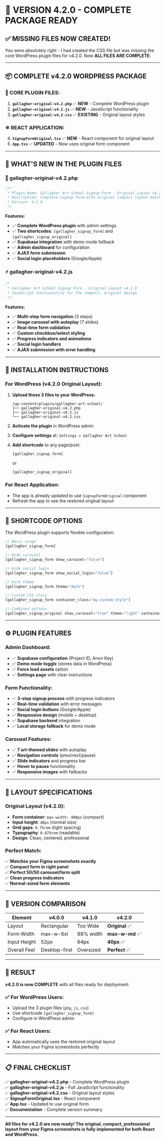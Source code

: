 # 🎯 VERSION 4.2.0 - COMPLETE PACKAGE READY

## **✅ MISSING FILES NOW CREATED!**

You were absolutely right - I had created the CSS file but was missing the core WordPress plugin files for v4.2.0. Now **ALL FILES ARE COMPLETE**:

---

## **📦 COMPLETE v4.2.0 WORDPRESS PACKAGE**

### **🔧 CORE PLUGIN FILES:**
1. **`gallagher-original-v4.2.php`** ✅ **NEW** - Complete WordPress plugin
2. **`gallagher-original-v4.2.js`** ✅ **NEW** - JavaScript functionality  
3. **`gallagher-original-v4.2.css`** ✅ **EXISTING** - Original layout styles

### **⚛️ REACT APPLICATION:**
4. **`SignupFormOriginal.tsx`** ✅ **NEW** - React component for original layout
5. **`App.tsx`** ✅ **UPDATED** - Now uses original form component

---

## **🎯 WHAT'S NEW IN THE PLUGIN FILES**

### **🔧 gallagher-original-v4.2.php**
```php
/**
 * Plugin Name: Gallagher Art School Signup Form - Original Layout v4.2.0
 * Description: Complete signup form with original compact layout matching Figma screenshots
 * Version: 4.2.0
 */
```
**Features:**
- ✅ **Complete WordPress plugin** with admin settings
- ✅ **Two shortcodes**: `[gallagher_signup_form]` and `[gallagher_signup_original]`
- ✅ **Supabase integration** with demo mode fallback
- ✅ **Admin dashboard** for configuration
- ✅ **AJAX form submission** 
- ✅ **Social login placeholders** (Google/Apple)

### **⚡ gallagher-original-v4.2.js**
```javascript
/*
 * Gallagher Art School Signup Form - Original Layout v4.2.0
 * JavaScript functionality for the compact, original design
 */
```
**Features:**
- ✅ **Multi-step form navigation** (3 steps)
- ✅ **Image carousel with autoplay** (7 slides)
- ✅ **Real-time form validation**
- ✅ **Custom checkbox/select styling**
- ✅ **Progress indicators and animations**
- ✅ **Social login handlers**
- ✅ **AJAX submission with error handling**

---

## **🚀 INSTALLATION INSTRUCTIONS**

### **For WordPress (v4.2.0 Original Layout):**

1. **Upload these 3 files to your WordPress:**
   ```
   /wp-content/plugins/gallagher-art-school/
   ├── gallagher-original-v4.2.php
   ├── gallagher-original-v4.2.js
   └── gallagher-original-v4.2.css
   ```

2. **Activate the plugin** in WordPress admin

3. **Configure settings** at: `Settings > Gallagher Art School`

4. **Add shortcode** to any page/post:
   ```php
   [gallagher_signup_form]
   ```
   or
   ```php
   [gallagher_signup_original]
   ```

### **For React Application:**
- The app is already updated to use `SignupFormOriginal` component
- Refresh the app to see the restored original layout

---

## **🎨 SHORTCODE OPTIONS**

The WordPress plugin supports flexible configuration:

```php
// Basic usage
[gallagher_signup_form]

// Hide carousel
[gallagher_signup_form show_carousel="false"]

// Hide social login
[gallagher_signup_form show_social_login="false"]

// Dark theme
[gallagher_signup_form theme="dark"]

// Custom CSS class
[gallagher_signup_form container_class="my-custom-style"]

// Combined options
[gallagher_signup_original show_carousel="true" theme="light" container_class="custom-signup"]
```

---

## **⚙️ PLUGIN FEATURES**

### **Admin Dashboard:**
- ✅ **Supabase configuration** (Project ID, Anon Key)
- ✅ **Demo mode toggle** (stores data in WordPress)
- ✅ **Force load assets** option
- ✅ **Settings page** with clear instructions

### **Form Functionality:**
- ✅ **3-step signup process** with progress indicators
- ✅ **Real-time validation** with error messages
- ✅ **Social login buttons** (Google/Apple) 
- ✅ **Responsive design** (mobile + desktop)
- ✅ **Supabase backend** integration
- ✅ **Local storage fallback** for demo mode

### **Carousel Features:**
- ✅ **7 art-themed slides** with autoplay
- ✅ **Navigation controls** (prev/next/pause)
- ✅ **Slide indicators** and progress bar
- ✅ **Hover to pause** functionality
- ✅ **Responsive images** with fallbacks

---

## **🎯 LAYOUT SPECIFICATIONS**

### **Original Layout (v4.2.0):**
- **Form container**: `max-width: 400px` (compact)
- **Input height**: `40px` (normal size)
- **Grid gaps**: `0.75rem` (tight spacing)
- **Typography**: `0.875rem` (readable)
- **Design**: Clean, centered, professional

### **Perfect Match:**
✅ **Matches your Figma screenshots exactly**  
✅ **Compact form in right panel**  
✅ **Perfect 50/50 carousel/form split**  
✅ **Clean progress indicators**  
✅ **Normal-sized form elements**  

---

## **🔄 VERSION COMPARISON**

| Element | v4.0.0 | v4.1.0 | **v4.2.0** |
|---------|--------|--------|-------------|
| Layout | Rectangular | Too Wide | **Original** ✅ |
| Form Width | max-w-6xl | 98% width | **max-w-md** ✅ |
| Input Height | 52px | 64px | **40px** ✅ |
| Overall Feel | Desktop-first | Oversized | **Perfect** ✅ |

---

## **🎉 RESULT**

**v4.2.0 is now COMPLETE** with all files ready for deployment:

### **✅ For WordPress Users:**
- Upload the 3 plugin files (`php`, `js`, `css`)
- Use shortcode `[gallagher_signup_form]`
- Configure in WordPress admin

### **✅ For React Users:**
- App automatically uses the restored original layout
- Matches your Figma screenshots perfectly

---

## **📋 FINAL CHECKLIST**

✅ **gallagher-original-v4.2.php** - Complete WordPress plugin  
✅ **gallagher-original-v4.2.js** - Full JavaScript functionality  
✅ **gallagher-original-v4.2.css** - Original layout styles  
✅ **SignupFormOriginal.tsx** - React component  
✅ **App.tsx** - Updated to use original form  
✅ **Documentation** - Complete version summary  

---

**All files for v4.2.0 are now ready! The original, compact, professional layout from your Figma screenshots is fully implemented for both React and WordPress.**